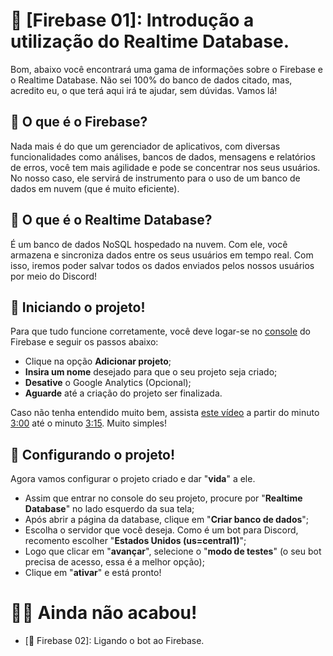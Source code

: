 # 🚀 [Firebase 01]: Introdução a utilização do Realtime Database.
Bom, abaixo você encontrará uma gama de informações sobre o Firebase e o Realtime Database. Não sei 100% do banco de dados citado, mas, acredito eu, o que terá aqui irá te ajudar, sem dúvidas. Vamos lá!

## 🤔 O que é o Firebase?
Nada mais é do que um gerenciador de aplicativos, com diversas funcionalidades como análises, bancos de dados, mensagens e relatórios de erros, você tem mais agilidade e pode se concentrar nos seus usuários. No nosso caso, ele servirá de instrumento para o uso de um banco de dados em nuvem (que é muito eficiente).

## 🤔 O que é o Realtime Database?
É um banco de dados NoSQL hospedado na nuvem. Com ele, você armazena e sincroniza dados entre os seus usuários em tempo real. Com isso, iremos poder salvar todos os dados enviados pelos nossos usuários por meio do Discord!

## 🔌 Iniciando o projeto!
Para que tudo funcione corretamente, você deve logar-se no [console](https://console.firebase.google.com) do Firebase e seguir os passos abaixo:
- Clique na opção **Adicionar projeto**;
- **Insira um nome** desejado para que o seu projeto seja criado;
- **Desative** o Google Analytics (Opcional);
- **Aguarde** até a criação do projeto ser finalizada.

Caso não tenha entendido muito bem, assista [este vídeo](https://www.youtube.com/watch?v=m2PcNkelJG0&t=19s&ab_channel=BrunoRaiado) a partir do minuto [3:00](https://www.youtube.com/watch?v=m2PcNkelJG0&t=19s&ab_channel=BrunoRaiado) até o minuto [3:15](https://www.youtube.com/watch?v=m2PcNkelJG0&t=19s&ab_channel=BrunoRaiado). Muito simples!

## 📌 Configurando o projeto!
Agora vamos configurar o projeto criado e dar "**vida**" a ele.
- Assim que entrar no console do seu projeto, procure por "**Realtime Database**" no lado esquerdo da sua tela;
- Após abrir a página da database, clique em "**Criar banco de dados**";
- Escolha o servidor que você deseja. Como é um bot para Discord, recomento escolher "**Estados Unidos (us=central1)**";
- Logo que clicar em "**avançar**", selecione o "**modo de testes**" (o seu bot precisa de acesso, essa é a melhor opção);
- Clique em "**ativar**" e está pronto!


# 🙋‍♂️ Ainda não acabou!
- [🚀 Firebase 02]: Ligando o bot ao Firebase.
